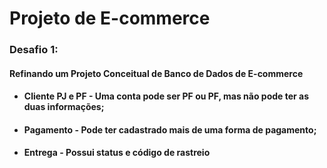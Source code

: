 # Projeto de E-commerce

### Desafio 1:

#### Refinando um Projeto Conceitual de Banco de Dados de E-commerce

- #### Cliente PJ e PF - Uma conta pode ser PF ou PF, mas não pode ter as duas informações;

- #### Pagamento - Pode ter cadastrado mais de uma forma de pagamento;

- #### Entrega - Possui status e código de rastreio

